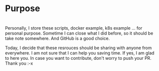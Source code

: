 # Purpose 
#
Personally, I store these scripts, docker example, k8s example ... for personal purpose. Sometime I can close what I did before, so it should be take note somewhere. And GitHub is a good choice.  

Today, I decide that these resrouces should be sharing with anyone from everywhere. I am not sure that I can help you saving time. If yes, I am glad to here you. In case you want to contribute, don't worry to push your PR.
Thank you :-x 
